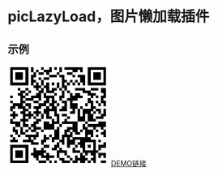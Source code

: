# picLazyLoad，图片懒加载插件

## 示例

![扫一扫](examples/index.png)
[DEMO链接](http://ximan.github.io/picLazyLoad/examples/)